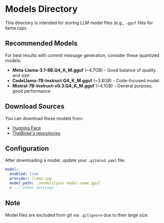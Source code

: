 # Models Directory

This directory is intended for storing LLM model files (e.g., `.gguf` files for llama.cpp).

## Recommended Models

For best results with commit message generation, consider these quantized models:

- **Meta-Llama-3.1-8B.Q4_K_M.gguf** (~4.7GB) - Good balance of quality and size
- **CodeLlama-7B-Instruct.Q4_K_M.gguf** (~3.8GB) - Code-focused model
- **Mistral-7B-Instruct-v0.3.Q4_K_M.gguf** (~4.1GB) - General purpose, good performance

## Download Sources

You can download these models from:
- [Hugging Face](https://huggingface.co/models?search=gguf)
- [TheBloke's repositories](https://huggingface.co/TheBloke)

## Configuration

After downloading a model, update your `.gitmind.yaml` file:

```yaml
model:
  enabled: true
  provider: llama.cpp
  model_path: ./models/your-model-name.gguf
  # ... other settings
```

## Note

Model files are excluded from git via `.gitignore` due to their large size.